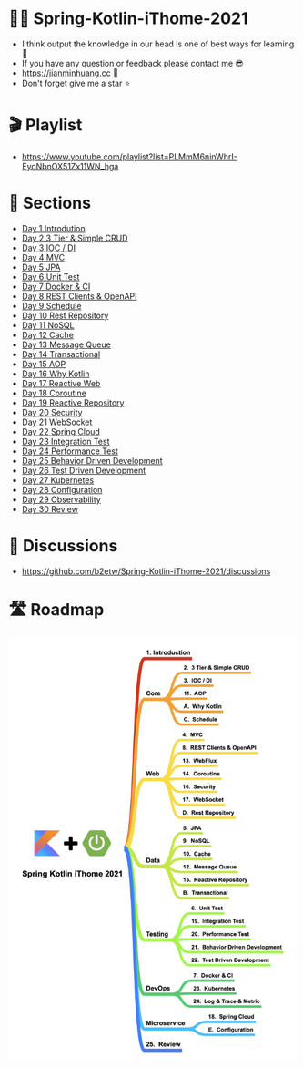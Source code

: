# 🧑‍🏫 Spring-Kotlin-iThome-2021
* I think output the knowledge in our head is one of best ways for learning 📔 
* If you have any question or feedback please contact me 😎
* https://jianminhuang.cc 🌈
* Don't forget give me a star ⭐️

# 🎬 Playlist
* https://www.youtube.com/playlist?list=PLMmM6ninWhrI-EyoNbnOX51Zx11WN_hga

# 📃 Sections
* [Day 1 Introdution](https://github.com/b2etw/Spring-Kotlin-iThome-2021/blob/main/sections/day1/README.md)
* [Day 2 3 Tier & Simple CRUD](https://github.com/b2etw/Spring-Kotlin-iThome-2021/blob/main/sections/day2/README.md)
* [Day 3 IOC / DI](https://github.com/b2etw/Spring-Kotlin-iThome-2021/blob/main/sections/day3/README.md)
* [Day 4 MVC](https://github.com/b2etw/Spring-Kotlin-iThome-2021/blob/main/sections/day4/README.md)
* [Day 5 JPA](https://github.com/b2etw/Spring-Kotlin-iThome-2021/blob/main/sections/day5/README.md)
* [Day 6 Unit Test](https://github.com/b2etw/Spring-Kotlin-iThome-2021/blob/main/sections/day6/README.md)
* [Day 7 Docker & CI](https://github.com/b2etw/Spring-Kotlin-iThome-2021/blob/main/sections/day7/README.md)
* [Day 8 REST Clients & OpenAPI](https://github.com/b2etw/Spring-Kotlin-iThome-2021/blob/main/sections/day8/README.md)
* [Day 9 Schedule](https://github.com/b2etw/Spring-Kotlin-iThome-2021/blob/main/sections/day9/README.md)
* [Day 10 Rest Repository](https://github.com/b2etw/Spring-Kotlin-iThome-2021/blob/main/sections/day10/README.md)
* [Day 11 NoSQL](https://github.com/b2etw/Spring-Kotlin-iThome-2021/blob/main/sections/day11/README.md)
* [Day 12 Cache](https://github.com/b2etw/Spring-Kotlin-iThome-2021/blob/main/sections/day12/README.md)
* [Day 13 Message Queue](https://github.com/b2etw/Spring-Kotlin-iThome-2021/blob/main/sections/day13/README.md)
* [Day 14 Transactional](https://github.com/b2etw/Spring-Kotlin-iThome-2021/blob/main/sections/day14/README.md)
* [Day 15 AOP](https://github.com/b2etw/Spring-Kotlin-iThome-2021/blob/main/sections/day15/README.md)
* [Day 16 Why Kotlin](https://github.com/b2etw/Spring-Kotlin-iThome-2021/blob/main/sections/day16/README.md)
* [Day 17 Reactive Web](https://github.com/b2etw/Spring-Kotlin-iThome-2021/blob/main/sections/day17/README.md)
* [Day 18 Coroutine](https://github.com/b2etw/Spring-Kotlin-iThome-2021/blob/main/sections/day18/README.md)
* [Day 19 Reactive Repository](https://github.com/b2etw/Spring-Kotlin-iThome-2021/blob/main/sections/day19/README.md)
* [Day 20 Security](https://github.com/b2etw/Spring-Kotlin-iThome-2021/blob/main/sections/day20/README.md)
* [Day 21 WebSocket](https://github.com/b2etw/Spring-Kotlin-iThome-2021/blob/main/sections/day21/README.md)
* [Day 22 Spring Cloud](https://github.com/b2etw/Spring-Kotlin-iThome-2021/blob/main/sections/day22/README.md)
* [Day 23 Integration Test](https://github.com/b2etw/Spring-Kotlin-iThome-2021/blob/main/sections/day23/README.md)
* [Day 24 Performance Test](https://github.com/b2etw/Spring-Kotlin-iThome-2021/blob/main/sections/day24/README.md)
* [Day 25 Behavior Driven Development](https://github.com/b2etw/Spring-Kotlin-iThome-2021/blob/main/sections/day25/README.md)
* [Day 26 Test Driven Development](https://github.com/b2etw/Spring-Kotlin-iThome-2021/blob/main/sections/day26/README.md)
* [Day 27 Kubernetes](https://github.com/b2etw/Spring-Kotlin-iThome-2021/blob/main/sections/day27/README.md)
* [Day 28 Configuration](https://github.com/b2etw/Spring-Kotlin-iThome-2021/blob/main/sections/day28/README.md)
* [Day 29 Observability](https://github.com/b2etw/Spring-Kotlin-iThome-2021/blob/main/sections/day29/README.md)
* [Day 30 Review](https://github.com/b2etw/Spring-Kotlin-iThome-2021/blob/main/sections/day30/README.md)

# 🙋 Discussions
* https://github.com/b2etw/Spring-Kotlin-iThome-2021/discussions

# 🛣 Roadmap
![](https://raw.githubusercontent.com/b2etw/Spring-Kotlin-iThome-2021/main/images/Spring%20Kotlin%20iThome%202021%2008281.png)
